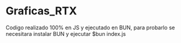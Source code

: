 # Graficas_RTX

Codigo realizado 100% en JS y ejecutado en BUN, para probarlo se necesitara instalar BUN y ejecutar $bun index.js
